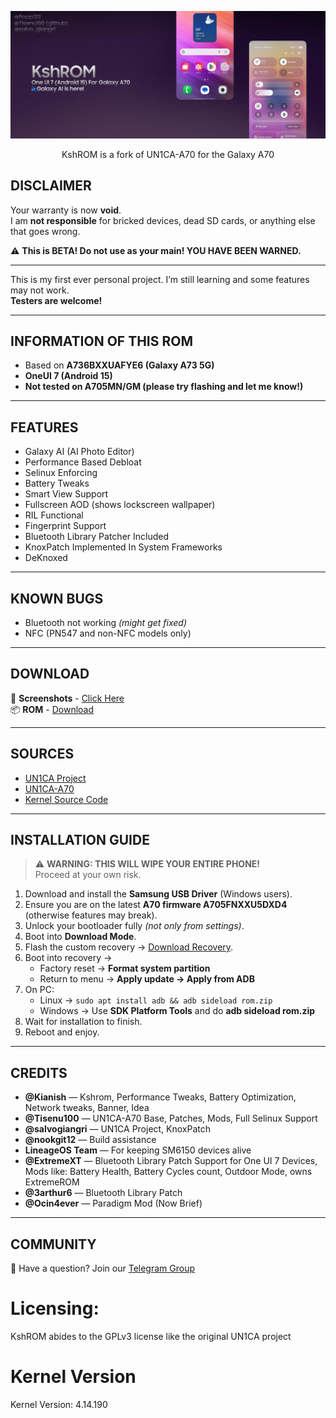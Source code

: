 ![KshROM Banner](readme-res/banner.png)

<p align="center">KshROM is a fork of UN1CA-A70 for the Galaxy A70</p>


## DISCLAIMER
Your warranty is now **void**.  
I am **not responsible** for bricked devices, dead SD cards, or anything else that goes wrong.  

⚠️ **This is BETA! Do not use as your main! YOU HAVE BEEN WARNED.**

---

This is my first ever personal project. I’m still learning and some features may not work.  
**Testers are welcome!**

---

## INFORMATION OF THIS ROM
- Based on **A736BXXUAFYE6 (Galaxy A73 5G)**
- **OneUI 7 (Android 15)**
- **Not tested on A705MN/GM (please try flashing and let me know!)**
---

## FEATURES
- Galaxy AI (AI Photo Editor)  
- Performance Based Debloat  
- Selinux Enforcing  
- Battery Tweaks  
- Smart View Support  
- Fullscreen AOD (shows lockscreen wallpaper)  
- RIL Functional  
- Fingerprint Support  
- Bluetooth Library Patcher Included  
- KnoxPatch Implemented In System Frameworks  
- DeKnoxed  

---

## KNOWN BUGS
- Bluetooth not working *(might get fixed)*  
- NFC (PN547 and non-NFC models only)  

---

## DOWNLOAD
📸 **Screenshots** - [Click Here](https://drive.google.com/drive/u/1/folders/1U3BWA1ijYLHvS-vLWN4Sr3Ivoxn492WM)  
📦 **ROM** - [Download](https://drive.google.com/drive/u/1/folders/1sa-m-UYomUOoGDGYV3eYE3AOHeOMWnxU)  

---

## SOURCES
- [UN1CA Project](https://github.com/salvogiangri/UN1CA)  
- [UN1CA-A70](https://github.com/tisenu100/UN1CA-A70)  
- [Kernel Source Code](https://github.com/LineageOS/android_kernel_samsung_sm6150)  

---

## INSTALLATION GUIDE
> ⚠️ **WARNING: THIS WILL WIPE YOUR ENTIRE PHONE!**  
> Proceed at your own risk.

1. Download and install the **Samsung USB Driver** (Windows users).  
2. Ensure you are on the latest **A70 firmware A705FNXXU5DXD4** (otherwise features may break).  
3. Unlock your bootloader fully *(not only from settings)*.  
4. Boot into **Download Mode**.  
5. Flash the custom recovery → [Download Recovery](https://github.com/rtd1250/a70q_OTA/releases/download/20250628/lineage-22.2-20250628-recovery-a70q.tar).  
6. Boot into recovery →  
   - Factory reset → **Format system partition**  
   - Return to menu → **Apply update → Apply from ADB**  
7. On PC:  
   - Linux → `sudo apt install adb && adb sideload rom.zip`  
   - Windows → Use **SDK Platform Tools** and do **adb sideload rom.zip**
8. Wait for installation to finish.  
9. Reboot and enjoy.

---

## CREDITS
- **@Kianish** — Kshrom, Performance Tweaks, Battery Optimization, Network tweaks, Banner, Idea  
- **@Tisenu100** — UN1CA-A70 Base, Patches, Mods, Full Selinux Support 
- **@salvogiangri** — UN1CA Project, KnoxPatch  
- **@nookgit12** — Build assistance  
- **LineageOS Team** — For keeping SM6150 devices alive  
- **@ExtremeXT** — Bluetooth Library Patch Support for One UI 7 Devices, Mods like: Battery Health, Battery Cycles count, Outdoor Mode, owns ExtremeROM
- **@3arthur6** — Bluetooth Library Patch  
- **@Ocin4ever** — Paradigm Mod (Now Brief)

---

## COMMUNITY
💬 Have a question? Join our [Telegram Group](https://t.me/kshrom)



# Licensing:
KshROM abides to the GPLv3 license like the original UN1CA project

# Kernel Version
Kernel Version: 4.14.190
